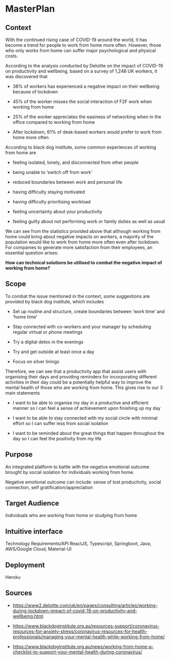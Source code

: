 # MasterPlan
## Context
With the continued rising case of COVID-19 around the world, it has become a trend for people to work from home more often. However, those who only works from home can suffer major psychological and physical costs. 

 

According to the analysis conducted by Deloitte on the impact of COVID-19 on productivity and wellbeing, based on a survey of 1,248 UK workers, it was discovered that

- 38% of workers has experienced a negative impact on their wellbeing because of lockdown

- 45% of the worker misses the social interaction of F2F work when working from home

- 25% of the worker appreciates the easiness of networking when in the office compared to working from home

- After lockdown, 61% of desk-based workers would prefer to work from home more often

 

According to black dog institute, some common experiences of working from home are

- feeling isolated, lonely, and disconnected from other people

- being unable to ‘switch off from work’

- reduced boundaries between work and personal life

- having difficulty staying motivated

- having difficulty prioritising workload

- feeling uncertainty about your productivity

- feeling guilty about not performing work or family duties as well as usual

 

We can see from the statistics provided above that although working from home could bring about negative impacts on workers, a majority of the population would like to work from home more often even after lockdown. For companies to generate more satisfaction from their employees, an essential question arises: 

**How can technical solutions be utilised to combat the negative impact of working from home?** 



## Scope
To combat the issue mentioned in the context, some suggestions are provided by black dog institute, which includes

- Set up routine and structure, create boundaries between ‘work time’ and ‘home time’

- Stay connected with co-workers and your manager by scheduling regular virtual or phone meetings

- Try a digital detox in the evenings

- Try and get outside at least once a day

- Focus on silver linings

 

Therefore, we can see that a productivity app that assist users with organising their days and providing reminders for incorporating different activities in their day could be a potentially helpful way to improve the mental health of those who are working from home. This gives rise to our 3 main statements

- I want to be able to organise my day in a productive and efficient manner so I can feel a sense of achievement upon finishing up my day

- I want to be able to stay connected with my social circle with minimal effort so I can suffer less from social isolation

- I want to be reminded about the great things that happen throughout the day so I can feel the positivity from my life


## Purpose
An integrated platform to battle with the negative emotional outcome brought by social isolation for individuals working from home.

 

Negative emotional outcome can include: sense of lost productivity, social connection, self gratification/appreciation

## Target Audience
Individuals who are working from home or studying from home

## Intuitive interface

Technology Requirements/API
ReactJS, Typescript, Springboot, Java, AWS/Google Cloud, Material-UI

## Deployment
Heroku

## Sources

- https://www2.deloitte.com/uk/en/pages/consulting/articles/working-during-lockdown-impact-of-covid-19-on-productivity-and-wellbeing.html

- https://www.blackdoginstitute.org.au/resources-support/coronavirus-resources-for-anxiety-stress/coronavirus-resources-for-health-professionals/managing-your-mental-health-while-working-from-home/

- https://www.blackdoginstitute.org.au/news/working-from-home-a-checklist-to-support-your-mental-health-during-coronavirus/
